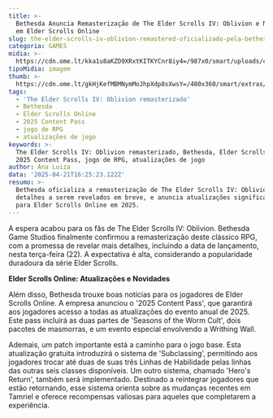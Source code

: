 ```yaml
---
title: >-
  Bethesda Anuncia Remasterização de The Elder Scrolls IV: Oblivion e Novidades
  em Elder Scrolls Online
slug: the-elder-scrolls-iv-oblivion-remastered-oficializado-pela-bethesda
categoria: GAMES
midia: >-
  https://cdn.ome.lt/kka1u8aKZD9XRxtKITKYCnr8iy4=/987x0/smart/uploads/conteudo/fotos/OMELETE_CAPA_-_2025-04-21T124948.895.png
tipoMidia: imagem
thumb: >-
  https://cdn.ome.lt/gkHjKefMBMNymMoJhpXdp8sXwsY=/480x360/smart/extras/conteudos/omelete_THUMB_-_2025-04-21T124738.983.png
tags:
  - 'The Elder Scrolls IV: Oblivion remasterizado'
  - Bethesda
  - Elder Scrolls Online
  - 2025 Content Pass
  - jogo de RPG
  - atualizações de jogo
keywords: >-
  The Elder Scrolls IV: Oblivion remasterizado, Bethesda, Elder Scrolls Online,
  2025 Content Pass, jogo de RPG, atualizações de jogo
author: Ana Luiza
data: '2025-04-21T16:25:23.122Z'
resumo: >-
  Bethesda oficializa a remasterização de The Elder Scrolls IV: Oblivion com
  detalhes a serem revelados em breve, e anuncia atualizações significativas
  para Elder Scrolls Online em 2025.
---
```


A espera acabou para os fãs de The Elder Scrolls IV: Oblivion. Bethesda Game Studios finalmente confirmou a remasterização deste clássico RPG, com a promessa de revelar mais detalhes, incluindo a data de lançamento, nesta terça-feira (22). A expectativa é alta, considerando a popularidade duradoura da série Elder Scrolls. 

<blockquote class="twitter-tweet"><a href="https://twitter.com/user/status/1914341160560058470"></a></blockquote>

**Elder Scrolls Online: Atualizações e Novidades**

Além disso, Bethesda trouxe boas notícias para os jogadores de Elder Scrolls Online. A empresa anunciou o '2025 Content Pass', que garantirá aos jogadores acesso a todas as atualizações do evento anual de 2025. Este pass incluirá as duas partes de 'Seasons of the Worm Cult', dois pacotes de masmorras, e um evento especial envolvendo a Writhing Wall. 

Ademais, um patch importante está a caminho para o jogo base. Esta atualização gratuita introduzirá o sistema de 'Subclassing', permitindo aos jogadores trocar até duas de suas três Linhas de Habilidade pelas linhas das outras seis classes disponíveis. Um outro sistema, chamado 'Hero's Return', também será implementado. Destinado a reintegrar jogadores que estão retornando, esse sistema orienta sobre as mudanças recentes em Tamriel e oferece recompensas valiosas para aqueles que completarem a experiência.
